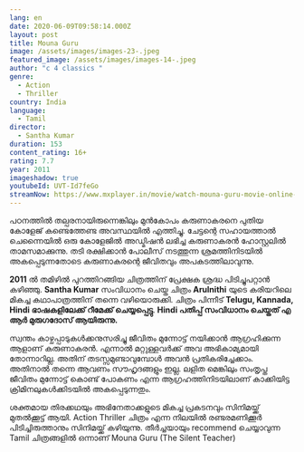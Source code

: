 ```yaml
---
lang: en
date: 2020-06-09T09:58:14.000Z
layout: post
title: Mouna Guru
image: /assets/images/images-23-.jpeg
featured_image: /assets/images/images-14-.jpeg
author: "c 4 classics "
genre:
  - Action
  - Thriller
country: India
language:
  - Tamil
director:
  - Santha Kumar
duration: 153
content_rating: 16+
rating: 7.7
year: 2011
imageshadow: true
youtubeId: UVT-Id7feGo
streamNow: https://www.mxplayer.in/movie/watch-mouna-guru-movie-online-418bfdfa288a2addea1fceb72fa3d040?watch=true
---
```

പഠനത്തിൽ തല്പരനായിരുന്നെങ്കിലും മുൻകോപം കരുണാകരനെ പുതിയ കോളേജ് കണ്ടെത്തേണ്ട അവസ്ഥയിൽ എത്തിച്ചു. ചേട്ടന്റെ സഹായത്താൽ ചെന്നൈയിൽ ഒരു കോളേജിൽ അഡ്മിഷൻ ലഭിച്ച കരുണാകരൻ ഹോസ്റ്റലിൽ താമസമാക്കുന്നു. തടി രക്ഷിക്കാൻ പോലീസ് നടത്തുന്ന ശ്രമത്തിനിടയിൽ അകപ്പെടുന്നതോടെ കരുണാകരന്റെ  ജീവിതവും അപകടത്തിലാവുന്നു.

**2011** ൽ തമിഴിൽ പുറത്തിറങ്ങിയ ചിത്രത്തിന് പ്രേക്ഷക ശ്രദ്ധ പിടിച്ചുപറ്റാൻ കഴിഞ്ഞു. **Santha Kumar** സംവിധാനം ചെയ്ത ചിത്രം **Arulnithi** യുടെ കരിയറിലെ മികച്ച കഥാപാത്രത്തിന് തന്നെ വഴിയൊരുക്കി. ചിത്രം പിന്നീട് **Telugu, Kannada, Hindi ഭാഷകളിലേക്ക് റീമേക്ക് ചെയ്യപ്പെട്ടു**. **Hindi പതിപ്പ് സംവിധാനം ചെയ്തത് എ ആർ മുരുഗദോസ് ആയിരുന്നു.**

സ്വന്തം കാഴ്ചപ്പാടുകൾക്കനുസരിച്ചു ജീവിതം മുന്നോട്ട് നയിക്കാൻ ആഗ്രഹിക്കുന്ന ആളാണ് കരുണാകരൻ. എന്നാൽ മറ്റുള്ളവർക്ക് അവ അഭികാമ്യമായി തോന്നാറില്ല. അതിന് തടസ്സമുണ്ടാവുമ്പോൾ അവൻ പ്രതികരിച്ചേക്കാം. അതിനാൽ തന്നെ ആവണം സൗഹൃദങ്ങളും ഇല്ല. ലളിത മെങ്കിലും സംതൃപ്ത ജീവിതം മുന്നോട്ട് കൊണ്ട് പോകണം എന്ന ആഗ്രഹത്തിനിടയിലാണ് കാക്കിയിട്ട ക്രിമിനലുകൾക്കിടയിൽ അകപ്പെടുന്നതും.

ശക്തമായ തിരക്കഥയും അഭിനേതാക്കളുടെ മികച്ച പ്രകടനവും സിനിമയ്ക്ക് മുതൽക്കൂട്ട് ആയി. Action Thriller ചിത്രം എന്ന നിലയിൽ രണ്ടരമണിക്കൂർ പിടിച്ചിരുത്താനും സിനിമയ്ക്ക് കഴിയുന്നു. തീർച്ചയായും recommend ചെയ്യാവുന്ന Tamil ചിത്രങ്ങളിൽ ഒന്നാണ് Mouna Guru (The Silent Teacher)
